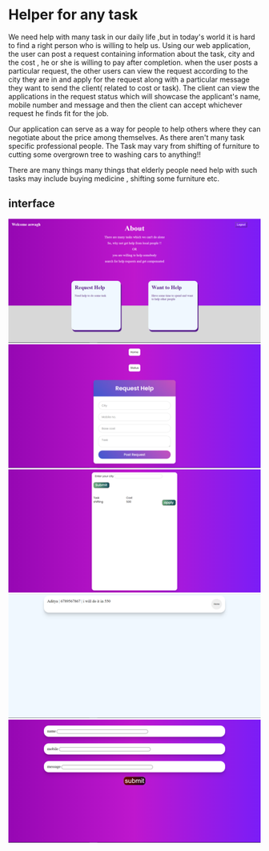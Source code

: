 # Helper for any task

We need help with many task in our daily life ,but in today's world it is hard to find a right person who is willing to help us. 
Using our web application, the user can post a request containing information about the task, city and the cost , he or she is willing to pay after completion. when the user posts a particular request, the other users can view the request according to the city they are in and apply for the request along with a particular message they want to send the client( related to cost or task). The client can view the applications in the request status which will showcase the applicant's name, mobile number and message and then the client can accept whichever request he finds fit for the job.

Our application can serve as a way for people to help others where they can negotiate about the price among themselves. As there aren't many task specific professional people. The Task may vary from shifting of furniture to cutting some overgrown tree to washing cars to anything!!

There are many things many things that elderly people need help with such tasks may include buying medicine , shifting some furniture etc.
## interface 

<img src="images/Capture.PNG" >
<img src="images/Capture1.PNG" >
<img src="images/Capture2.PNG" >
<img src="images/Capture3.PNG" >
<img src="images/Capture4.PNG" >

